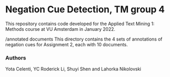 # Negation Cue Detection, TM group 4
This repository contains code developed for the Applied Text Mining 1: Methods course at VU Amsterdam in January 2022.

/annotated documents
This directory contains the 4 sets of annotations of negation cues for Assignment 2, each with 10 documents.

### Authors
Yota Celenti, YC Roderick Li, Shuyi Shen and Lahorka Nikolovski
